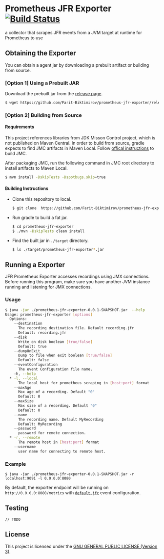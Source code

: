 # Prometheus JFR Exporter [![Build Status](https://travis-ci.org/tabjy/prometheus-jfr-exporter.svg?branch=master)](https://travis-ci.org/tabjy/prometheus-jfr-exporter)

a collector that scrapes JFR events from a JVM target at runtime for Prometheus to use

## Obtaining the Exporter

You can obtain a agent jar by downloading a prebuilt artifact or building from source.

### [Option 1] Using a Prebuilt JAR

Download the prebuilt jar from the [release page](https://github.com/tabjy/jfr-prometheus-exporter/releases).
```sh
$ wget https://github.com/Farit-Biktimirov/prometheus-jfr-exporter/releases/download/untagged-fb500dfa137aed0596da/prometheus-jfr-exporter-0.0.1-SNAPSHOT.jar
```

### [Option 2] Building from Source

#### Requirements

This project references libraries from JDK Misson Control project, which is not published on Maven Central. In order to build from source, gradle expects to find JMC artifacts in Maven Local. Follow [offical instructions](http://hg.openjdk.java.net/jmc/jmc/file/5e0a199762b6/README.md#l177) to build JMC.

After packaging JMC, run the following command in JMC root directory to install artifacts to Maven Local.
```sh
$ mvn install -DskipTests -Dspotbugs.skip=true
```

#### Building Instructions

- Clone this repository to local.
  ```sh
  $ git clone  https://github.com/Farit-Biktimirov/prometheus-jfr-exporter.git
  ```
- Run gradle to build a fat jar.
  ```sh
  $ cd prometheus-jfr-exporter
  $ ./mvn -DskipTests clean install
  ```
- Find the built jar in `./target` directory.
  ```sh
  $ ls ./target/prometheus-jfr-exporter*.jar
  ```

## Running a Exporter

JFR Prometheus Exporter accesses recordings using JMX connections. Before running this program, make sure you have another JVM instance running and listening for JMX connections.

### Usage

```sh
$ java -jar ./prometheus-jfr-exporter-0.0.1-SNAPSHOT.jar  --help
Usage: prometheus-jfr-exporter [options]
  Options:
    --destination
      The recording destination file. Default recording.jfr
      Default: recording.jfr
    --disk
      Write on disk boolean [true/false]
      Default: true
    --dumpOnExit
      Dump to file when exit boolean [true/false]
      Default: false
    --eventConfiguration
      The event Configuration file name.
    -h, --help
  * -l, --local
      The local host for prometheus scraping in [host:port] format
    --maxAge
      Max age of a recording. Default "0"
      Default: 0
    --maxSize
      Max size of a recording. Default "0"
      Default: 0
    --name
      The recording name. Default MyRecording
      Default: MyRecording
    --password
      password for remote connection.
  * -r, --remote
      The remote host in [host:port] format
    --username
      user name for connecting to remote host.
```

### Example
```
$ java -jar ./prometheus-jfr-exporter-0.0.1-SNAPSHOT.jar -r localhost:9091 -l 0.0.0.0:8080
```

By default, the exporter endpoint will be running on `http://0.0.0.0:8080/metrics` with [`default.jfc`](./src/main/resources/com/redhat/rhjmc/prometheus_jfr_exporter/default.jfc) event configuration.

## Testing

``// TODO``

## License

This project is licensed under the [GNU GENERAL PUBLIC LICENSE (Version 3)](./LICENSE).
